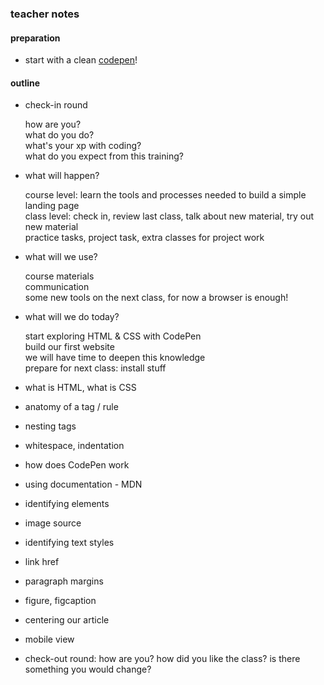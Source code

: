 ### teacher notes

#### preparation
- start with a clean [codepen](https://codepen.io/hubudibu/pen/bxvYNo)!

#### outline
- check-in round

   how are you?   
   what do you do?   
   what's your xp with coding?   
   what do you expect from this training?   

- what will happen?

   course level: learn the tools and processes needed to build a simple landing page   
   class level: check in, review last class, talk about new material, try out new material   
   practice tasks, project task, extra classes for project work   

- what will we use?

   course materials   
   communication   
   some new tools on the next class, for now a browser is enough!

- what will we do today?

   start exploring HTML & CSS with CodePen   
   build our first website   
   we will have time to deepen this knowledge   
   prepare for next class: install stuff

- what is HTML, what is CSS
- anatomy of a tag / rule
- nesting tags
- whitespace, indentation
- how does CodePen work
- using documentation - MDN
- identifying elements
- image source
- identifying text styles
- link href
- paragraph margins
- figure, figcaption
- centering our article
- mobile view

- check-out round: how are you? how did you like the class? is there something you would change?
